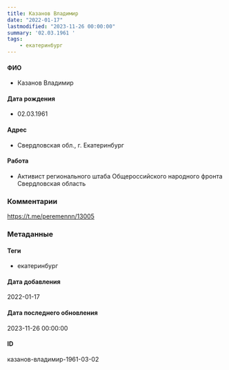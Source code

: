 ```yaml
---
title: Казанов Владимир
date: "2022-01-17"
lastmodified: "2023-11-26 00:00:00"
summary: '02.03.1961 '
tags: 
    - екатеринбург
---
```

<!--# pp1-->
<!--## Фигурант-->
<!--### Личные данные-->
#### ФИО
- Казанов Владимир
#### Дата рождения
- 02.03.1961
#### Адрес
- Свердловская обл., г. Екатеринбург
#### Работа
- Активист регионального штаба Общероссийского народного фронта Свердловская область
### Комментарии
https://t.me/peremennn/13005
### Метаданные
#### Теги
- екатеринбург
#### Дата добавления
2022-01-17
#### Дата последнего обновления
2023-11-26 00:00:00
#### ID
казанов-владимир-1961-03-02
<!--## END;-->

